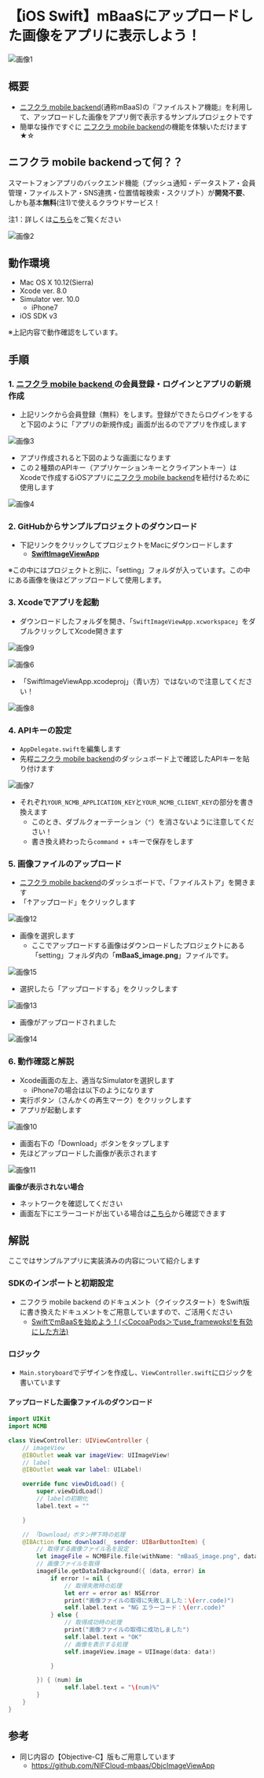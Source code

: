 # 【iOS Swift】mBaaSにアップロードした画像をアプリに表示しよう！
![画像1](/readme-img/001.png)

## 概要
* [ニフクラ mobile backend](https://mbaas.nifcloud.com/)(通称mBaaS)の『ファイルストア機能』を利用して、アップロードした画像をアプリ側で表示するサンプルプロジェクトです
* 簡単な操作ですぐに [ニフクラ mobile backend](https://mbaas.nifcloud.com/)の機能を体験いただけます★☆

## ニフクラ mobile backendって何？？
スマートフォンアプリのバックエンド機能（プッシュ通知・データストア・会員管理・ファイルストア・SNS連携・位置情報検索・スクリプト）が**開発不要**、しかも基本**無料**(注1)で使えるクラウドサービス！

注1：詳しくは[こちら](https://mbaas.nifcloud.com/price.htm)をご覧ください

![画像2](/readme-img/002.png)

## 動作環境
* Mac OS X 10.12(Sierra)
* Xcode ver. 8.0
* Simulator ver. 10.0
   * iPhone7
* iOS SDK v3

※上記内容で動作確認をしています。

## 手順
### 1. [ ニフクラ mobile backend ](https://mbaas.nifcloud.com/signup.htm)の会員登録・ログインとアプリの新規作成
* 上記リンクから会員登録（無料）をします。登録ができたらログインをすると下図のように「アプリの新規作成」画面が出るのでアプリを作成します

![画像3](/readme-img/003.png)

* アプリ作成されると下図のような画面になります
* この２種類のAPIキー（アプリケーションキーとクライアントキー）はXcodeで作成するiOSアプリに[ニフクラ mobile backend](https://mbaas.nifcloud.com/)を紐付けるために使用します

![画像4](/readme-img/004.png)

### 2. GitHubからサンプルプロジェクトのダウンロード
* 下記リンクをクリックしてプロジェクトをMacにダウンロードします
  * __[SwiftImageViewApp](https://github.com/NIFCloud-mbaas/SwiftImageViewApp/archive/master.zip)__

 ※この中にはプロジェクトと別に、「setting」フォルダが入っています。この中にある画像を後ほどアップロードして使用します。

### 3. Xcodeでアプリを起動
* ダウンロードしたフォルダを開き、「`SwiftImageViewApp.xcworkspace`」をダブルクリックしてXcode開きます

![画像9](/readme-img/009.png)

![画像6](/readme-img/006.png)

* 「SwiftImageViewApp.xcodeproj」（青い方）ではないので注意してください！

![画像8](/readme-img/008.png)

### 4. APIキーの設定
* `AppDelegate.swift`を編集します
* 先程[ニフクラ mobile backend](https://mbaas.nifcloud.com/)のダッシュボード上で確認したAPIキーを貼り付けます

![画像7](/readme-img/007.png)

* それぞれ`YOUR_NCMB_APPLICATION_KEY`と`YOUR_NCMB_CLIENT_KEY`の部分を書き換えます
  * このとき、ダブルクォーテーション（`"`）を消さないように注意してください！
  * 書き換え終わったら`command + s`キーで保存をします

### 5. 画像ファイルのアップロード
* [ニフクラ mobile backend](https://mbaas.nifcloud.com/)のダッシュボードで、「ファイルストア」を開きます
* 「↑アップロード」をクリックします

![画像12](/readme-img/012.png)

* 画像を選択します
  * ここでアップロードする画像はダウンロードしたプロジェクトにある「setting」フォルダ内の「__mBaaS_image.png__」ファイルです。

![画像15](/readme-img/015.png)

* 選択したら「アップロードする」をクリックします

![画像13](/readme-img/013.png)

* 画像がアップロードされました

![画像14](/readme-img/014.png)

### 6. 動作確認と解説
* Xcode画面の左上、適当なSimulatorを選択します
  * iPhone7の場合は以下のようになります
* 実行ボタン（さんかくの再生マーク）をクリックします
* アプリが起動します

![画像10](/readme-img/010.png)

* 画面右下の「Download」ボタンをタップします
* 先ほどアップロードした画像が表示されます

![画像11](/readme-img/011.png)

__画像が表示されない場合__
* ネットワークを確認してください
* 画面左下にエラーコードが出ている場合は[こちら](https://mbaas.nifcloud.com/doc/current/rest/common/error.html#REST%20API%E3%81%AE%E3%82%A8%E3%83%A9%E3%83%BC%E3%82%B3%E3%83%BC%E3%83%89%E3%81%AB%E3%81%A4%E3%81%84%E3%81%A6)から確認できます

## 解説
ここではサンプルアプリに実装済みの内容について紹介します

### SDKのインポートと初期設定
* ニフクラ mobile backend のドキュメント（クイックスタート）をSwift版に書き換えたドキュメントをご用意していますので、ご活用ください
  * [SwiftでmBaaSを始めよう！(＜CocoaPods＞でuse_framewoks!を有効にした方法)](http://qiita.com/natsumo/items/57d3a4d9be16b0490965)

### ロジック
* `Main.storyboard`でデザインを作成し、`ViewController.swift`にロジックを書いています

#### アップロードした画像ファイルのダウンロード
```swift
import UIKit
import NCMB

class ViewController: UIViewController {
    // imageView
    @IBOutlet weak var imageView: UIImageView!
    // label
    @IBOutlet weak var label: UILabel!

    override func viewDidLoad() {
        super.viewDidLoad()
        // labelの初期化
        label.text = ""

    }

    // 「Download」ボタン押下時の処理
    @IBAction func download(_ sender: UIBarButtonItem) {
        // 取得する画像ファイル名を設定
        let imageFile = NCMBFile.file(withName: "mBaaS_image.png", data: nil) as! NCMBFile
        // 画像ファイルを取得
        imageFile.getDataInBackground({ (data, error) in
            if error != nil {
                // 取得失敗時の処理
                let err = error as! NSError
                print("画像ファイルの取得に失敗しました：\(err.code)")
                self.label.text = "NG エラーコード：\(err.code)"
            } else {
                // 取得成功時の処理
                print("画像ファイルの取得に成功しました")
                self.label.text = "OK"
                // 画像を表示する処理
                self.imageView.image = UIImage(data: data!)

            }

        }) { (num) in
                self.label.text = "\(num)%"
        }
    }
}
```

## 参考
* 同じ内容の【Objective-C】版もご用意しています
  * https://github.com/NIFCloud-mbaas/ObjcImageViewApp
